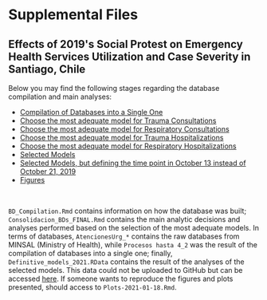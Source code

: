 # Supplemental Files

## Effects of 2019's Social Protest on Emergency Health Services Utilization and Case Severity in Santiago, Chile


Below you may find the following stages regarding the database compilation and main analyses:

 - [Compilation of Databases into a Single One](BD_Compilation.html)
 - [Choose the most adequate model for Trauma Consultations](Causal_Impact2_cons_trauma.html)
 - [Choose the most adequate model for Respiratory Consultations](Causal_Impact2_cons_resp.html)
 - [Choose the most adequate model for Trauma Hospitalizations](Causal_Impact2_hosp_trauma.html)
 - [Choose the most adequate model for Respiratory Hospitalizations](Causal_Impact2_hosp_resp.html)
 - [Selected Models](Consolidacion_BDs_FINAL.html)
 - [Selected Models, but defining the time point in October 13 instead of October 21, 2019](Consolidacion_BDs_FINAL_after_revision.html)
 - [Figures](Plots-2021-01-18.html)
 
<br>

`BD_Compilation.Rmd` contains information on how the database was built; `Consolidacion_BDs_FINAL.Rmd` contains the main analytic decisions and analyses performed based on the selection of the most adequate models. In terms of databases, `AtencionesUrg_*` contains the raw databases from MINSAL (Ministry of Health), while `Procesos hasta 4_2` was the result of the compilation of databases into a single one; finally, `Definitive_models_2021.RData` contains the result of the analyses of the selected models. This data could not be uploaded to GitHub but can be accessed [here](https://drive.google.com/file/d/1533ikY5RWOrqrQo3tmInvHCYP2ifubw3/view?usp=sharing). If someone wants to reproduce the figures and plots presented, should access to `Plots-2021-01-18.Rmd`.